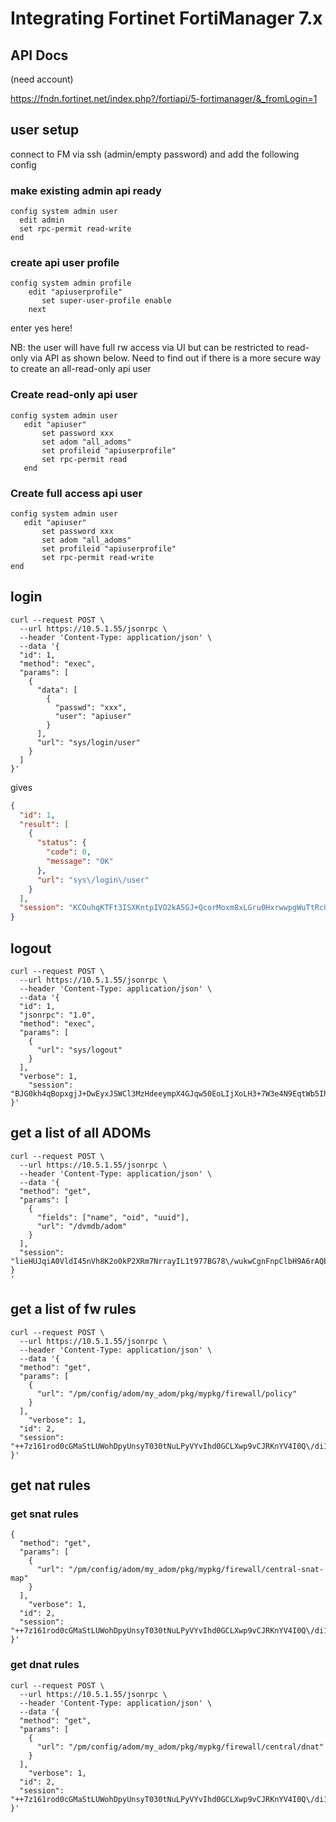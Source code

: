# Integrating Fortinet FortiManager 7.x

## API Docs

(need account)

https://fndn.fortinet.net/index.php?/fortiapi/5-fortimanager/&_fromLogin=1



## user setup

connect to FM via ssh (admin/empty password) and add the following config

### make existing admin api ready

```console
config system admin user
  edit admin
  set rpc-permit read-write
end
```

### create api user profile

```console
config system admin profile
    edit "apiuserprofile"
       set super-user-profile enable
    next
```
enter yes here!

NB: the user will have full rw access via UI but can be restricted to read-only via API as shown below.
Need to find out if there is a more secure way to create an all-read-only api user

### Create read-only api user
```console
config system admin user
   edit "apiuser"
       set password xxx
       set adom "all_adoms"             
       set profileid "apiuserprofile"
       set rpc-permit read
   end
```

### Create full access api user
```console
config system admin user
   edit "apiuser"
       set password xxx
       set adom "all_adoms"             
       set profileid "apiuserprofile"
       set rpc-permit read-write
end       
```

## login
```console
curl --request POST \
  --url https://10.5.1.55/jsonrpc \
  --header 'Content-Type: application/json' \
  --data '{
  "id": 1,
  "method": "exec",
  "params": [
    {
      "data": [
        {
          "passwd": "xxx", 
          "user": "apiuser"
        }
      ], 
      "url": "sys/login/user"
    }
  ]
}'
```

gives
```json
{
  "id": 1,
  "result": [
    {
      "status": {
        "code": 0,
        "message": "OK"
      },
      "url": "sys\/login\/user"
    }
  ],
  "session": "KCOuhqKTFt3ISXKntpIVO2kA5GJ+QcorMoxm8xLGru0HxrwwpgWuTtRcU8P9XCpbIRlDjjSv2+lzTYYIt1bSzw=="
}
```

## logout

```console
curl --request POST \
  --url https://10.5.1.55/jsonrpc \
  --header 'Content-Type: application/json' \
  --data '{
  "id": 1,
  "jsonrpc": "1.0", 
  "method": "exec",
  "params": [
    {
      "url": "sys/logout"
    }
  ],
  "verbose": 1,
	"session": "BJG0kh4qBopxgjJ+DwEyxJSWCl3MzHdeeympX4GJqw50EoLIjXoLH3+7W3e4N9EqtWb5IhGKBJugGKS6HQrDUg=="
}'
```

## get a list of all ADOMs

```console
curl --request POST \
  --url https://10.5.1.55/jsonrpc \
  --header 'Content-Type: application/json' \
  --data '{
  "method": "get",
  "params": [
    {
	  "fields": ["name", "oid", "uuid"],
      "url": "/dvmdb/adom"
    }
  ],
  "session": "lieHUJqiA0VldI45nVh8K2o0kP2XRm7NrrayIL1t977BG78\/wukwCgnFnpClbH9A6rAQbCPVjcGVFOw1VwULLQ=="
}
'
```

## get a list of fw rules

```console
curl --request POST \
  --url https://10.5.1.55/jsonrpc \
  --header 'Content-Type: application/json' \
  --data '{
  "method": "get",
  "params": [
    {
      "url": "/pm/config/adom/my_adom/pkg/mypkg/firewall/policy"
    }
  ],
	"verbose": 1,
  "id": 2,
  "session": "++7z161rod0cGMaStLUWohDpyUnsyT030tNuLPyVYvIhd0GCLXwp9vCJRKnYV4I0Q\/di1bSL3Wf7o8oNnWu6cw=="
}'
```

## get nat rules

### get snat rules
```console
{
  "method": "get",
  "params": [
    {
      "url": "/pm/config/adom/my_adom/pkg/mypkg/firewall/central-snat-map"
    }
  ],
	"verbose": 1,
  "id": 2,
  "session": "++7z161rod0cGMaStLUWohDpyUnsyT030tNuLPyVYvIhd0GCLXwp9vCJRKnYV4I0Q\/di1bSL3Wf7o8oNnWu6cw=="
}'
```
### get dnat rules

```console
curl --request POST \
  --url https://10.5.1.55/jsonrpc \
  --header 'Content-Type: application/json' \
  --data '{
  "method": "get",
  "params": [
    {
      "url": "/pm/config/adom/my_adom/pkg/mypkg/firewall/central/dnat"
    }
  ],
	"verbose": 1,
  "id": 2,
  "session": "++7z161rod0cGMaStLUWohDpyUnsyT030tNuLPyVYvIhd0GCLXwp9vCJRKnYV4I0Q\/di1bSL3Wf7o8oNnWu6cw=="
}'
```